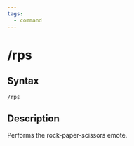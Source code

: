 ```yaml
---
tags:
  - command
---
```


# /rps

## Syntax

<!--cmd-syntax-start-->
```eqcommand
/rps
```
<!--cmd-syntax-end-->

## Description

<!--cmd-desc-start--->
Performs the rock-paper-scissors emote.
<!--cmd-desc-end--->